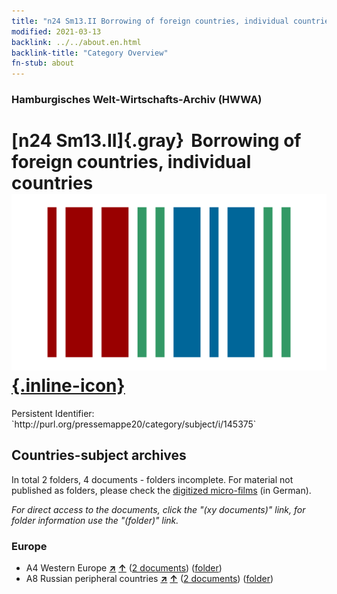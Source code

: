 ```yaml
---
title: "n24 Sm13.II Borrowing of foreign countries, individual countries"
modified: 2021-03-13
backlink: ../../about.en.html
backlink-title: "Category Overview"
fn-stub: about
---
```


### Hamburgisches Welt-Wirtschafts-Archiv (HWWA)

# [n24 Sm13.II]{.gray}&#8201; Borrowing of foreign countries, individual countries &#160; [![Wikidata](/images/Wikidata-logo.svg "Wikidata"){.inline-icon}](http://www.wikidata.org/entity/Q104711028)

<div class="hint">Persistent Identifier: `http://purl.org/pressemappe20/category/subject/i/145375`</div>







## Countries-subject archives





In total 2 folders, 4 documents - folders incomplete.
For material not published as folders, please check the [digitized micro-films](/film/h1_sh.de.html) (in German).

_For direct access to the documents, click the "(xy documents)" link, for folder information use the "(folder)" link._



### Europe

- A4 Western Europe [**&nearr;**](../../../geo/i/140897/about.en.html "Western Europe (all folders)") [**&uarr;**](../../../geo/about.en.html#A4 "Country category system") (<a href="https://pm20.zbw.eu/iiifview/folder/sh/140897,145375" title="about: Western Europe : Borrowing of foreign countries, individual countries" target="_blank">2 documents</a>) ([folder](../../../../folder/sh/1408xx/140897/1453xx/145375/about.en.html))
- A8 Russian peripheral countries [**&nearr;**](../../../geo/i/140904/about.en.html "Russian peripheral countries (all folders)") [**&uarr;**](../../../geo/about.en.html#A8 "Country category system") (<a href="https://pm20.zbw.eu/iiifview/folder/sh/140904,145375" title="about: Russian peripheral countries : Borrowing of foreign countries, individual countries" target="_blank">2 documents</a>) ([folder](../../../../folder/sh/1409xx/140904/1453xx/145375/about.en.html))








